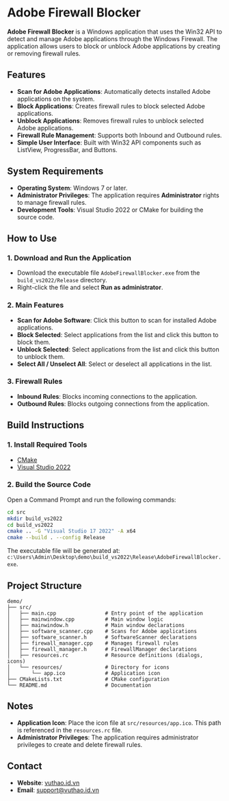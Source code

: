 # Adobe Firewall Blocker

**Adobe Firewall Blocker** is a Windows application that uses the Win32 API to detect and manage Adobe applications through the Windows Firewall. The application allows users to block or unblock Adobe applications by creating or removing firewall rules.

## Features

- **Scan for Adobe Applications**: Automatically detects installed Adobe applications on the system.
- **Block Applications**: Creates firewall rules to block selected Adobe applications.
- **Unblock Applications**: Removes firewall rules to unblock selected Adobe applications.
- **Firewall Rule Management**: Supports both Inbound and Outbound rules.
- **Simple User Interface**: Built with Win32 API components such as ListView, ProgressBar, and Buttons.

## System Requirements

- **Operating System**: Windows 7 or later.
- **Administrator Privileges**: The application requires **Administrator** rights to manage firewall rules.
- **Development Tools**: Visual Studio 2022 or CMake for building the source code.

## How to Use

### 1. Download and Run the Application
- Download the executable file `AdobeFirewallBlocker.exe` from the `build_vs2022/Release` directory.
- Right-click the file and select **Run as administrator**.

### 2. Main Features
- **Scan for Adobe Software**: Click this button to scan for installed Adobe applications.
- **Block Selected**: Select applications from the list and click this button to block them.
- **Unblock Selected**: Select applications from the list and click this button to unblock them.
- **Select All / Unselect All**: Select or deselect all applications in the list.

### 3. Firewall Rules
- **Inbound Rules**: Blocks incoming connections to the application.
- **Outbound Rules**: Blocks outgoing connections from the application.

## Build Instructions

### 1. Install Required Tools
- [CMake](https://cmake.org/download/)
- [Visual Studio 2022](https://visualstudio.microsoft.com/)

### 2. Build the Source Code
Open a Command Prompt and run the following commands:

```bash
cd src
mkdir build_vs2022
cd build_vs2022
cmake .. -G "Visual Studio 17 2022" -A x64
cmake --build . --config Release
```

The executable file will be generated at: `c:\Users\Admin\Desktop\demo\build_vs2022\Release\AdobeFirewallBlocker.exe`.

## Project Structure

```
demo/
├── src/
│   ├── main.cpp                # Entry point of the application
│   ├── mainwindow.cpp          # Main window logic
│   ├── mainwindow.h            # Main window declarations
│   ├── software_scanner.cpp    # Scans for Adobe applications
│   ├── software_scanner.h      # SoftwareScanner declarations
│   ├── firewall_manager.cpp    # Manages firewall rules
│   ├── firewall_manager.h      # FirewallManager declarations
│   ├── resources.rc            # Resource definitions (dialogs, icons)
│   └── resources/              # Directory for icons
│       └── app.ico             # Application icon
├── CMakeLists.txt              # CMake configuration
└── README.md                   # Documentation
```

## Notes

- **Application Icon**: Place the icon file at `src/resources/app.ico`. This path is referenced in the `resources.rc` file.
- **Administrator Privileges**: The application requires administrator privileges to create and delete firewall rules.

## Contact

- **Website**: [vuthao.id.vn](https://vuthao.id.vn)
- **Email**: support@vuthao.id.vn
